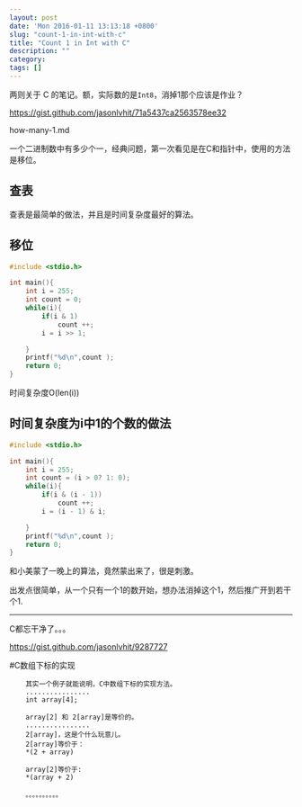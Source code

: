 ```yaml
---
layout: post
date: 'Mon 2016-01-11 13:13:18 +0800'
slug: "count-1-in-int-with-c"
title: "Count 1 in Int with C"
description: ""
category: 
tags: []
---
```


两则关于 C 的笔记。额，实际数的是`Int8`，消掉1那个应该是作业？

https://gist.github.com/jasonlvhit/71a5437ca2563578ee32

how-many-1.md

一个二进制数中有多少个一，经典问题，第一次看见是在C和指针中，使用的方法是移位。

## 查表

查表是最简单的做法，并且是时间复杂度最好的算法。

## 移位

``` c
#include <stdio.h>

int main(){
	int i = 255;
	int count = 0;
	while(i){
		if(i & 1)
			count ++;
		i = i >> 1;

	}
	printf("%d\n",count );
	return 0;
}
```
时间复杂度O(len(i))

## 时间复杂度为i中1的个数的做法
``` c
#include <stdio.h>

int main(){
	int i = 255;
	int count = (i > 0? 1: 0);
	while(i){
		if(i & (i - 1))
			count ++;
		i = (i - 1) & i;

	}
	printf("%d\n",count );
	return 0;
}
```
和小美蒙了一晚上的算法，竟然蒙出来了，很是刺激。

出发点很简单，从一个只有一个1的数开始，想办法消掉这个1，然后推广开到若干个1.

---

C都忘干净了。。。

https://gist.github.com/jasonlvhit/9287727

#C数组下标的实现
````
	其实一个例子就能说明，C中数组下标的实现方法。
	................
	int array[4];

	array[2] 和 2[array]是等价的。
	................
	2[array]，这是个什么玩意儿。
	2[array]等价于：
	*(2 + array)

	array[2]等价于:
	*(array + 2)

	。。。。。。。。。。
````
